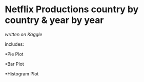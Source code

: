# Netflix Productions country by country & year by year

_written on Kaggle_

includes:

•Pie Plot

•Bar Plot

•Histogram Plot
